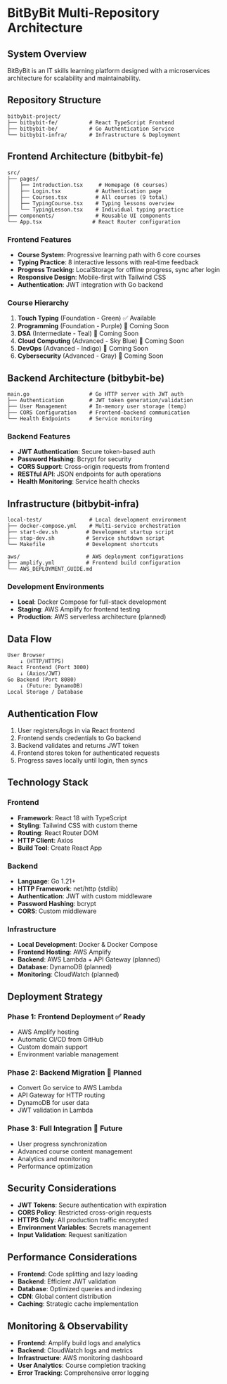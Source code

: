 # BitByBit Multi-Repository Architecture

## System Overview
BitByBit is an IT skills learning platform designed with a microservices architecture for scalability and maintainability.

## Repository Structure
```
bitbybit-project/
├── bitbybit-fe/          # React TypeScript Frontend
├── bitbybit-be/          # Go Authentication Service
└── bitbybit-infra/       # Infrastructure & Deployment
```

## Frontend Architecture (bitbybit-fe)
```
src/
├── pages/
│   ├── Introduction.tsx     # Homepage (6 courses)
│   ├── Login.tsx           # Authentication page  
│   ├── Courses.tsx         # All courses (9 total)
│   ├── TypingCourse.tsx    # Typing lessons overview
│   └── TypingLesson.tsx    # Individual typing practice
├── components/             # Reusable UI components
└── App.tsx                # React Router configuration
```

### Frontend Features
- **Course System**: Progressive learning path with 6 core courses
- **Typing Practice**: 8 interactive lessons with real-time feedback
- **Progress Tracking**: LocalStorage for offline progress, sync after login
- **Responsive Design**: Mobile-first with Tailwind CSS
- **Authentication**: JWT integration with Go backend

### Course Hierarchy
1. **Touch Typing** (Foundation - Green) ✅ Available
2. **Programming** (Foundation - Purple) 🚧 Coming Soon
3. **DSA** (Intermediate - Teal) 🚧 Coming Soon
4. **Cloud Computing** (Advanced - Sky Blue) 🚧 Coming Soon
5. **DevOps** (Advanced - Indigo) 🚧 Coming Soon
6. **Cybersecurity** (Advanced - Gray) 🚧 Coming Soon

## Backend Architecture (bitbybit-be)
```
main.go                   # Go HTTP server with JWT auth
├── Authentication        # JWT token generation/validation
├── User Management       # In-memory user storage (temp)
├── CORS Configuration    # Frontend-backend communication
└── Health Endpoints      # Service monitoring
```

### Backend Features
- **JWT Authentication**: Secure token-based auth
- **Password Hashing**: Bcrypt for security
- **CORS Support**: Cross-origin requests from frontend
- **RESTful API**: JSON endpoints for auth operations
- **Health Monitoring**: Service health checks

## Infrastructure (bitbybit-infra)
```
local-test/               # Local development environment
├── docker-compose.yml    # Multi-service orchestration
├── start-dev.sh         # Development startup script
├── stop-dev.sh          # Service shutdown script
└── Makefile             # Development shortcuts

aws/                     # AWS deployment configurations
├── amplify.yml          # Frontend build configuration
└── AWS_DEPLOYMENT_GUIDE.md
```

### Development Environments
- **Local**: Docker Compose for full-stack development
- **Staging**: AWS Amplify for frontend testing
- **Production**: AWS serverless architecture (planned)

## Data Flow
```
User Browser
    ↓ (HTTP/HTTPS)
React Frontend (Port 3000)
    ↓ (Axios/JWT)
Go Backend (Port 8080)
    ↓ (Future: DynamoDB)
Local Storage / Database
```

## Authentication Flow
1. User registers/logs in via React frontend
2. Frontend sends credentials to Go backend
3. Backend validates and returns JWT token
4. Frontend stores token for authenticated requests
5. Progress saves locally until login, then syncs

## Technology Stack
### Frontend
- **Framework**: React 18 with TypeScript
- **Styling**: Tailwind CSS with custom theme
- **Routing**: React Router DOM
- **HTTP Client**: Axios
- **Build Tool**: Create React App

### Backend
- **Language**: Go 1.21+
- **HTTP Framework**: net/http (stdlib)
- **Authentication**: JWT with custom middleware
- **Password Hashing**: bcrypt
- **CORS**: Custom middleware

### Infrastructure
- **Local Development**: Docker & Docker Compose
- **Frontend Hosting**: AWS Amplify
- **Backend**: AWS Lambda + API Gateway (planned)
- **Database**: DynamoDB (planned)
- **Monitoring**: CloudWatch (planned)

## Deployment Strategy
### Phase 1: Frontend Deployment ✅ Ready
- AWS Amplify hosting
- Automatic CI/CD from GitHub
- Custom domain support
- Environment variable management

### Phase 2: Backend Migration 🚧 Planned
- Convert Go service to AWS Lambda
- API Gateway for HTTP routing
- DynamoDB for user data
- JWT validation in Lambda

### Phase 3: Full Integration 🚧 Future
- User progress synchronization
- Advanced course content management
- Analytics and monitoring
- Performance optimization

## Security Considerations
- **JWT Tokens**: Secure authentication with expiration
- **CORS Policy**: Restricted cross-origin requests
- **HTTPS Only**: All production traffic encrypted
- **Environment Variables**: Secrets management
- **Input Validation**: Request sanitization

## Performance Considerations
- **Frontend**: Code splitting and lazy loading
- **Backend**: Efficient JWT validation
- **Database**: Optimized queries and indexing
- **CDN**: Global content distribution
- **Caching**: Strategic cache implementation

## Monitoring & Observability
- **Frontend**: Amplify build logs and analytics
- **Backend**: CloudWatch logs and metrics
- **Infrastructure**: AWS monitoring dashboard
- **User Analytics**: Course completion tracking
- **Error Tracking**: Comprehensive error logging
